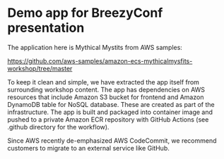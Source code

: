 # Demo app for BreezyConf presentation

The application here is Mythical Mystits from AWS samples:

https://github.com/aws-samples/amazon-ecs-mythicalmysfits-workshop/tree/master

To keep it clean and simple, we have extracted the app itself from surrounding workshop content.
The app has dependencies on AWS resources that include Amazon S3 bucket for frontend
and Amazon DynamoDB table for NoSQL database. These are created as part of the infrastructure.
The app is built and packaged into container image and pushed to a private Amazon ECR repository 
with GitHub Actions (see .github directory for the workflow).

Since AWS recently de-emphasized AWS CodeCommit, we recommend customers to 
migrate to an external service like GitHub.
